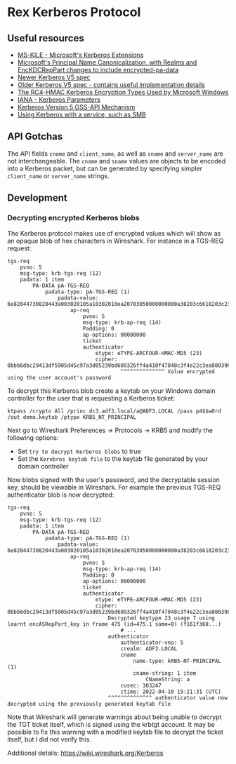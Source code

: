 # Rex Kerberos Protocol

## Useful resources

- [MS-KILE - Microsoft's Kerberos Extensions](https://docs.microsoft.com/en-us/openspecs/windows_protocols/ms-kile/2a32282e-dd48-4ad9-a542-609804b02cc9)
- [Microsoft's Principal Name Canonicalization, with Realms and EncKDCRepPart changes to include encrypted-pa-data](https://datatracker.ietf.org/doc/html/rfc6806.html)
- [Newer Kerberos V5 spec](https://datatracker.ietf.org/doc/html/rfc4120)
- [Older Kerberos V5 spec - contains useful implementation details](https://datatracker.ietf.org/doc/html/rfc1510)
- [The RC4-HMAC Kerberos Encryption Types Used by Microsoft Windows](https://datatracker.ietf.org/doc/rfc4757/)
- [IANA - Kerberos Parameters](https://www.iana.org/assignments/kerberos-parameters/kerberos-parameters.xhtml)
- [Kerberos Version 5 GSS-API Mechanism](https://datatracker.ietf.org/doc/html/rfc1964)
- [Using Kerberos with a service, such as SMB](https://docs.microsoft.com/en-us/openspecs/windows_protocols/ms-authsod/a85e4e1c-58c1-4753-b42f-903deb663430)

## API Gotchas

The API fields `cname` and `client_name`, as well as `sname` and `server_name` are not interchangeable.
The `cname` and `sname` values are objects to be encoded into a Kerberos packet, but can be generated by specifying
simpler `client_name` or `server_name` strings.

## Development

### Decrypting encrypted Kerberos blobs

The Kerberos protocol makes use of encrypted values which will show as an opaque blob of hex characters in Wireshark.
For instance in a TGS-REQ request:

```
tgs-req
    pvno: 5
    msg-type: krb-tgs-req (12)
    padata: 1 item
        PA-DATA pA-TGS-REQ
            padata-type: pA-TGS-REQ (1)
                padata-value: 6e82044730820443a003020105a10302010ea20703050000000000a38203c6618203c230…
                    ap-req
                        pvno: 5
                        msg-type: krb-ap-req (14)
                        Padding: 0
                        ap-options: 00000000
                        ticket
                        authenticator
                            etype: eTYPE-ARCFOUR-HMAC-MD5 (23)
                            cipher: 0bbb6dbc29413df5905d45c97a3d05239bd609326ff4a410f47048c3f4e22c3ea8003985…
                                    ^^^^^^^^^^^^^^ Value encrypted using the user account's password
```

To decrypt this Kerberos blob create a keytab on your Windows domain controller for the user that is requesting a Kerberos ticket:

```
ktpass /crypto All /princ dc3.adf3.local/a@ADF3.LOCAL /pass p4$$w0rd /out demo.keytab /ptype KRB5_NT_PRINCIPAL
```

Next go to Wireshark Preferences -> Protocols -> KRB5 and modify the following options:
- Set `try to decrypt Kerberos blobs` to true
- Set the `Kerebros keytab file` to the keytab file generated by your domain controller

Now blobs signed with the user's password, and the decryptable session key, should be viewable in Wireshark.
For example the previous TGS-REQ authenticator blob is now decrypted:

```
tgs-req
    pvno: 5
    msg-type: krb-tgs-req (12)
    padata: 1 item
        PA-DATA pA-TGS-REQ
            padata-type: pA-TGS-REQ (1)
                padata-value: 6e82044730820443a003020105a10302010ea20703050000000000a38203c6618203c230…
                    ap-req
                        pvno: 5
                        msg-type: krb-ap-req (14)
                        Padding: 0
                        ap-options: 00000000
                        ticket
                        authenticator
                            etype: eTYPE-ARCFOUR-HMAC-MD5 (23)
                            cipher: 0bbb6dbc29413df5905d45c97a3d05239bd609326ff4a410f47048c3f4e22c3ea8003985…
                                Decrypted keytype 23 usage 7 using learnt encASRepPart_key in frame 475 (id=475.1 same=0) (f161f360...)
                                    # ...
                                authenticator
                                    authenticator-vno: 5
                                    crealm: ADF3.LOCAL
                                    cname
                                        name-type: kRB5-NT-PRINCIPAL (1)
                                        cname-string: 1 item
                                            CNameString: a
                                    cusec: 303247
                                    ctime: 2022-04-10 15:21:31 (UTC)
                                ^^^^^^^^^^^^^^ authenticator value now decrypted using the previously generated keytab file
```

Note that Wireshark will generate warnings about being unable to decrypt the TGT ticket itself, which is signed using the krbtgt account.
It may be possible to fix this warning with a modified keytab file to decrypt the ticket itself, but I did not verify this.

Additional details: https://wiki.wireshark.org/Kerberos
